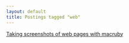 ```yaml
---
layout: default
title: Postings tagged "web"
---
```

[Taking screenshots of web pages with macruby](http:///2009/11/taking-screenshots-of-web-pages-with-macruby)<br />
